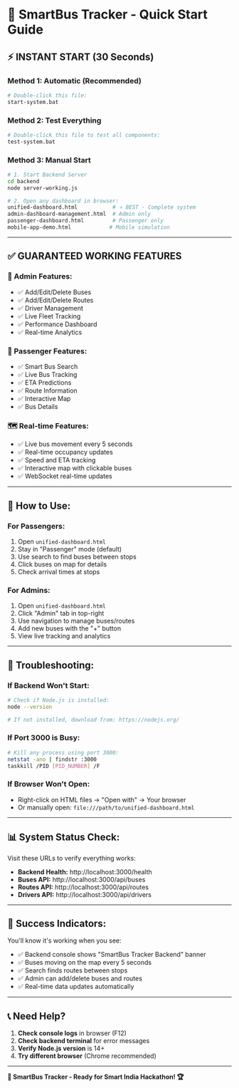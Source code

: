 # 🚀 SmartBus Tracker - Quick Start Guide

## ⚡ **INSTANT START (30 Seconds)**

### **Method 1: Automatic (Recommended)**
```bash
# Double-click this file:
start-system.bat
```

### **Method 2: Test Everything**
```bash
# Double-click this file to test all components:
test-system.bat
```

### **Method 3: Manual Start**
```bash
# 1. Start Backend Server
cd backend
node server-working.js

# 2. Open any dashboard in browser:
unified-dashboard.html           # ⭐ BEST - Complete system
admin-dashboard-management.html  # Admin only
passenger-dashboard.html         # Passenger only
mobile-app-demo.html            # Mobile simulation
```

---

## ✅ **GUARANTEED WORKING FEATURES**

### **🔧 Admin Features:**
- ✅ Add/Edit/Delete Buses
- ✅ Add/Edit/Delete Routes  
- ✅ Driver Management
- ✅ Live Fleet Tracking
- ✅ Performance Dashboard
- ✅ Real-time Analytics

### **👥 Passenger Features:**
- ✅ Smart Bus Search
- ✅ Live Bus Tracking
- ✅ ETA Predictions
- ✅ Route Information
- ✅ Interactive Map
- ✅ Bus Details

### **🗺️ Real-time Features:**
- ✅ Live bus movement every 5 seconds
- ✅ Real-time occupancy updates
- ✅ Speed and ETA tracking
- ✅ Interactive map with clickable buses
- ✅ WebSocket real-time updates

---

## 🎯 **How to Use:**

### **For Passengers:**
1. Open `unified-dashboard.html`
2. Stay in "Passenger" mode (default)
3. Use search to find buses between stops
4. Click buses on map for details
5. Check arrival times at stops

### **For Admins:**
1. Open `unified-dashboard.html`
2. Click "Admin" tab in top-right
3. Use navigation to manage buses/routes
4. Add new buses with the "+" button
5. View live tracking and analytics

---

## 🔧 **Troubleshooting:**

### **If Backend Won't Start:**
```bash
# Check if Node.js is installed:
node --version

# If not installed, download from: https://nodejs.org/
```

### **If Port 3000 is Busy:**
```bash
# Kill any process using port 3000:
netstat -ano | findstr :3000
taskkill /PID [PID_NUMBER] /F
```

### **If Browser Won't Open:**
- Right-click on HTML files → "Open with" → Your browser
- Or manually open: `file:///path/to/unified-dashboard.html`

---

## 📊 **System Status Check:**

Visit these URLs to verify everything works:
- **Backend Health:** http://localhost:3000/health
- **Buses API:** http://localhost:3000/api/buses
- **Routes API:** http://localhost:3000/api/routes
- **Drivers API:** http://localhost:3000/api/drivers

---

## 🎉 **Success Indicators:**

You'll know it's working when you see:
- ✅ Backend console shows "SmartBus Tracker Backend" banner
- ✅ Buses moving on the map every 5 seconds
- ✅ Search finds routes between stops
- ✅ Admin can add/delete buses and routes
- ✅ Real-time data updates automatically

---

## 📞 **Need Help?**

1. **Check console logs** in browser (F12)
2. **Check backend terminal** for error messages
3. **Verify Node.js version** is 14+ 
4. **Try different browser** (Chrome recommended)

---

**🚌 SmartBus Tracker - Ready for Smart India Hackathon! 🏆**